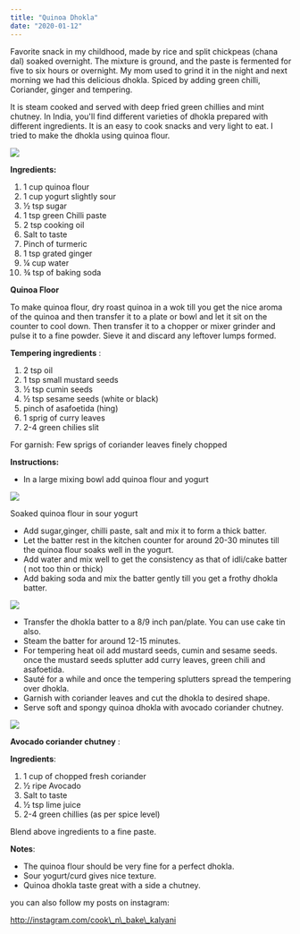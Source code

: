 ```yaml
---
title: "Quinoa Dhokla"
date: "2020-01-12"
---
```


Favorite snack in my childhood, made by rice and split chickpeas (chana dal) soaked overnight. The mixture is ground, and the paste is fermented for five to six hours or overnight. My mom used to grind it in the night and next morning we had this delicious dhokla. Spiced by adding green chilli, Coriander, ginger and tempering.

It is steam cooked and served with deep fried green chillies and mint chutney. In India, you'll find different varieties of dhokla prepared with different ingredients. It is an easy to cook snacks and very light to eat. I tried to make the dhokla using quinoa flour.

![](https://cooknbakekalyani.files.wordpress.com/2020/01/img_5664.jpg?w=1024)

  
  

**Ingredients:**

1. 1 cup quinoa flour
2. 1 cup yogurt slightly sour
3. ½ tsp sugar
4. 1 tsp green Chilli paste
5. 2 tsp cooking oil
6. Salt to taste
7. Pinch of turmeric
8. 1 tsp grated ginger
9. ¼ cup water
10. ¾ tsp of baking soda

**Quinoa Floor**

To make quinoa flour, dry roast quinoa in a wok till you get the nice aroma of the quinoa and then transfer it to a plate or bowl and let it sit on the counter to cool down. Then transfer it to a chopper or mixer grinder and pulse it to a fine powder. Sieve it and discard any leftover lumps formed.

**Tempering ingredients** : 

1. 2 tsp oil
2. 1 tsp small mustard seeds 
3. ½ tsp cumin seeds
4. ½ tsp sesame seeds (white or black)
5. pinch of asafoetida (hing)
6. 1 sprig of curry leaves
7. 2-4 green chilies slit

For garnish: Few sprigs of coriander leaves finely chopped

**Instructions:**

- In a large mixing bowl add quinoa flour and yogurt

![](https://cooknbakekalyani.files.wordpress.com/2020/01/img_5630.jpg?w=768)

Soaked quinoa flour in sour yogurt

- Add sugar,ginger, chilli paste, salt and mix it to form a thick batter.
- Let the batter rest in the kitchen counter for around 20-30 minutes till the quinoa flour soaks well in the yogurt.
- Add water and mix well to get the consistency as that of idli/cake batter ( not too thin or thick)
- Add baking soda and mix the batter gently till you get a frothy dhokla batter.

![](https://cooknbakekalyani.files.wordpress.com/2020/01/img_5634.jpg?w=768)

- Transfer the dhokla batter to a 8/9 inch pan/plate. You can use cake tin also.
- Steam the batter for around 12-15 minutes.
- For tempering heat oil add mustard seeds, cumin and sesame seeds. once the mustard seeds splutter add curry leaves, green chili and asafoetida.
- Sauté for a while and once the tempering splutters spread the tempering over dhokla.
- Garnish with coriander leaves and cut the dhokla to desired shape.
- Serve soft and spongy quinoa dhokla with avocado coriander chutney.

![](images/img_5637.jpg)

**Avocado coriander chutney** :

**Ingredients**:

1. 1 cup of chopped fresh coriander
2. ½ ripe Avocado
3. Salt to taste
4. ½ tsp lime juice
5. 2-4 green chillies (as per spice level)

Blend above ingredients to a fine paste.

**Notes**:

- The quinoa flour should be very fine for a perfect dhokla.
- Sour yogurt/curd gives nice texture.
- Quinoa dhokla taste great with a side a chutney.

you can also follow my posts on instagram:

http://instagram.com/cook\_n\_bake\_kalyani
